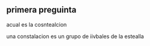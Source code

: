 ## primera preguinta

acual es la cosntealcion

una constalacion es un grupo de iivbales de la estealla